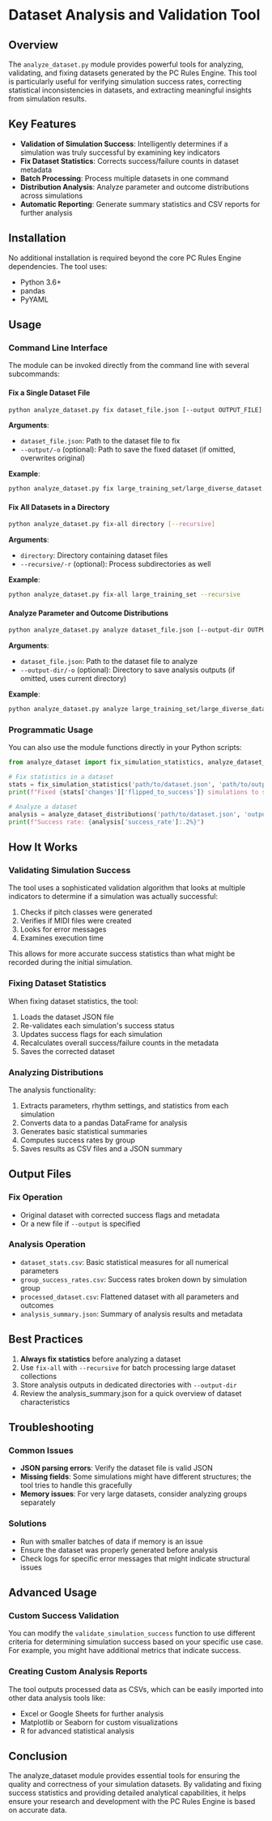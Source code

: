 # Dataset Analysis and Validation Tool

## Overview

The `analyze_dataset.py` module provides powerful tools for analyzing, validating, and fixing datasets generated by the PC Rules Engine. This tool is particularly useful for verifying simulation success rates, correcting statistical inconsistencies in datasets, and extracting meaningful insights from simulation results.

## Key Features

- **Validation of Simulation Success**: Intelligently determines if a simulation was truly successful by examining key indicators 
- **Fix Dataset Statistics**: Corrects success/failure counts in dataset metadata
- **Batch Processing**: Process multiple datasets in one command
- **Distribution Analysis**: Analyze parameter and outcome distributions across simulations
- **Automatic Reporting**: Generate summary statistics and CSV reports for further analysis

## Installation

No additional installation is required beyond the core PC Rules Engine dependencies. The tool uses:

- Python 3.6+
- pandas
- PyYAML

## Usage

### Command Line Interface

The module can be invoked directly from the command line with several subcommands:

#### Fix a Single Dataset File

```bash
python analyze_dataset.py fix dataset_file.json [--output OUTPUT_FILE]
```

**Arguments**:
- `dataset_file.json`: Path to the dataset file to fix
- `--output/-o` (optional): Path to save the fixed dataset (if omitted, overwrites original)

**Example**:
```bash
python analyze_dataset.py fix large_training_set/large_diverse_dataset.json --output fixed_dataset.json
```

#### Fix All Datasets in a Directory

```bash
python analyze_dataset.py fix-all directory [--recursive]
```

**Arguments**:
- `directory`: Directory containing dataset files
- `--recursive/-r` (optional): Process subdirectories as well

**Example**:
```bash
python analyze_dataset.py fix-all large_training_set --recursive
```

#### Analyze Parameter and Outcome Distributions

```bash
python analyze_dataset.py analyze dataset_file.json [--output-dir OUTPUT_DIR]
```

**Arguments**:
- `dataset_file.json`: Path to the dataset file to analyze
- `--output-dir/-o` (optional): Directory to save analysis outputs (if omitted, uses current directory)

**Example**:
```bash
python analyze_dataset.py analyze large_training_set/large_diverse_dataset.json --output-dir analysis_results
```

### Programmatic Usage

You can also use the module functions directly in your Python scripts:

```python
from analyze_dataset import fix_simulation_statistics, analyze_dataset_distributions

# Fix statistics in a dataset
stats = fix_simulation_statistics('path/to/dataset.json', 'path/to/output.json')
print(f"Fixed {stats['changes']['flipped_to_success']} simulations to successful")

# Analyze a dataset
analysis = analyze_dataset_distributions('path/to/dataset.json', 'output_directory')
print(f"Success rate: {analysis['success_rate']:.2%}")
```

## How It Works

### Validating Simulation Success

The tool uses a sophisticated validation algorithm that looks at multiple indicators to determine if a simulation was actually successful:

1. Checks if pitch classes were generated
2. Verifies if MIDI files were created
3. Looks for error messages
4. Examines execution time

This allows for more accurate success statistics than what might be recorded during the initial simulation.

### Fixing Dataset Statistics

When fixing dataset statistics, the tool:

1. Loads the dataset JSON file
2. Re-validates each simulation's success status
3. Updates success flags for each simulation
4. Recalculates overall success/failure counts in the metadata
5. Saves the corrected dataset

### Analyzing Distributions

The analysis functionality:

1. Extracts parameters, rhythm settings, and statistics from each simulation
2. Converts data to a pandas DataFrame for analysis
3. Generates basic statistical summaries
4. Computes success rates by group
5. Saves results as CSV files and a JSON summary

## Output Files

### Fix Operation

- Original dataset with corrected success flags and metadata
- Or a new file if `--output` is specified

### Analysis Operation

- `dataset_stats.csv`: Basic statistical measures for all numerical parameters
- `group_success_rates.csv`: Success rates broken down by simulation group
- `processed_dataset.csv`: Flattened dataset with all parameters and outcomes
- `analysis_summary.json`: Summary of analysis results and metadata

## Best Practices

1. **Always fix statistics** before analyzing a dataset
2. Use `fix-all` with `--recursive` for batch processing large dataset collections
3. Store analysis outputs in dedicated directories with `--output-dir`
4. Review the analysis_summary.json for a quick overview of dataset characteristics

## Troubleshooting

### Common Issues

- **JSON parsing errors**: Verify the dataset file is valid JSON
- **Missing fields**: Some simulations might have different structures; the tool tries to handle this gracefully
- **Memory issues**: For very large datasets, consider analyzing groups separately

### Solutions

- Run with smaller batches of data if memory is an issue
- Ensure the dataset was properly generated before analysis
- Check logs for specific error messages that might indicate structural issues

## Advanced Usage

### Custom Success Validation

You can modify the `validate_simulation_success` function to use different criteria for determining simulation success based on your specific use case. For example, you might have additional metrics that indicate success.

### Creating Custom Analysis Reports

The tool outputs processed data as CSVs, which can be easily imported into other data analysis tools like:

- Excel or Google Sheets for further analysis
- Matplotlib or Seaborn for custom visualizations
- R for advanced statistical analysis

## Conclusion

The analyze_dataset module provides essential tools for ensuring the quality and correctness of your simulation datasets. By validating and fixing success statistics and providing detailed analytical capabilities, it helps ensure your research and development with the PC Rules Engine is based on accurate data.
